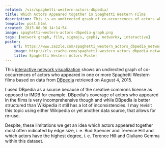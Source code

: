 ```yaml
---
related: /vis/spaghetti-western-actors-dbpedia/
title: Which Actors Appeared together in Spaghetti Western Films
description: This is an undirected graph of co-occurrences of actors who appeared in one or more Spaghetti Western films based on data from DBpedia retrieved on August 4, 2015.
template: post.html
created: 2015-08-06 14:14:54
image: spaghetti-western-actors-dbpedia-graph.png
tags: [network graph, film, sigmajs, gephi, networkx, interactive]
poster:
    url: https://www.zazzle.com/spaghetti_western_actors_dbpedia_network_poster-228454665382167754?rf=238355915198956003&tc=xpdt
    image: http://rlv.zcache.com/spaghetti_western_actors_dbpedia_network_poster-r22250723c0d64938a128aa691c6890f9_wvu_8byvr_325.jpg
    title: Spaghetti Western Actors Poster
---
```

This [interactive network visualization](/vis/spaghetti-western-actors-dbpedia/) shows an undirected graph of co-occurrences of actors who appeared in one or more Spaghetti Western films based on data from [DBpedia](http://wiki.dbpedia.org/) retrieved on August 4, 2015.

I used DBpedia as a source because of the creative commons license as opposed to IMDB for example. DBpedia's coverage of actors who appeared in the films is very incomprehensive though and while DBpedia is better structured than Wikipedia it still has a lot of inconsistencies. I may revisit this topic using either Wikipedia or yet another data source, that allows for re-use.

Despite, these limitations we get an idea which actors appeared together most often indicated by edge size, i. e. Bud Spencer and Terence Hill and which actors have the highest degree, i. e. Terence Hill and Giuliano Gemma within this dataset.